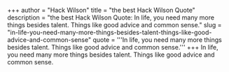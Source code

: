 +++
author = "Hack Wilson"
title = "the best Hack Wilson Quote"
description = "the best Hack Wilson Quote: In life, you need many more things besides talent. Things like good advice and common sense."
slug = "in-life-you-need-many-more-things-besides-talent-things-like-good-advice-and-common-sense"
quote = '''In life, you need many more things besides talent. Things like good advice and common sense.'''
+++
In life, you need many more things besides talent. Things like good advice and common sense.
